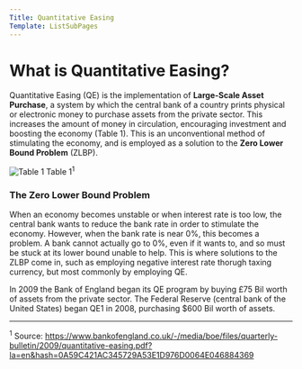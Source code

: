 ```yaml
---
Title: Quantitative Easing
Template: ListSubPages
---
```


# What is Quantitative Easing?

Quantitative Easing (QE) is the implementation of **Large-Scale Asset Purchase**, a system by which the central bank of a country prints physical or electronic money to purchase assets from the private sector. This increases the amount of money in circulation, encouraging investment and boosting the economy (Table 1). This is an unconventional method of stimulating the economy, and is employed as a solution to the **Zero Lower Bound Problem** (ZLBP).

![Table 1](http://db716.user.srcf.net/eim/media/calliope/table1.png)
Table 1$^1$

### The Zero Lower Bound Problem

When an economy becomes unstable or when interest rate is too low, the central bank wants to reduce the bank rate in order to stimulate the economy. However, when the bank rate is near 0%, this becomes a problem. A bank cannot actually go to 0%, even if it wants to, and so must be stuck at its lower bound unable to help. This is where solutions to the ZLBP come in, such as employing negative interest rate thorugh taxing currency, but most commonly by employing QE.

In 2009 the Bank of England began its QE program by buying £75 Bil worth of assets from the private sector. The Federal Reserve 
(central bank of the United States) began QE1 in 2008, purchasing $600 Bil worth of assets.

---
$^1$ Source: https://www.bankofengland.co.uk/-/media/boe/files/quarterly-bulletin/2009/quantitative-easing.pdf?la=en&hash=0A59C421AC345729A53E1D976D0064E046884369
